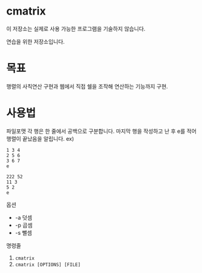 # cmatrix

이 저장소는 실제로 사용 가능한 프로그램을 기술하지 않습니다.

연습을 위한 저장소입니다.

# 목표
행렬의 사칙연산 구현과 웹에서 직접 쉘을 조작해 연산하는 기능까지 구현.

# 사용법

파일포맷
각 행은 한 줄에서 공백으로 구분합니다.
마지막 행을 작성하고 난 후 e를 적어 행렬이 끝났음을 알립니다.
ex)
```
1 3 4
2 5 6
3 6 7
e
```
```
222 52
11 3
5 2
e
```
옵션
* -a 덧셈
* -p 곱셈
* -s 뺄셈

명령줄
1. `cmatrix`
2. `cmatrix [OPTIONS] [FILE]`

